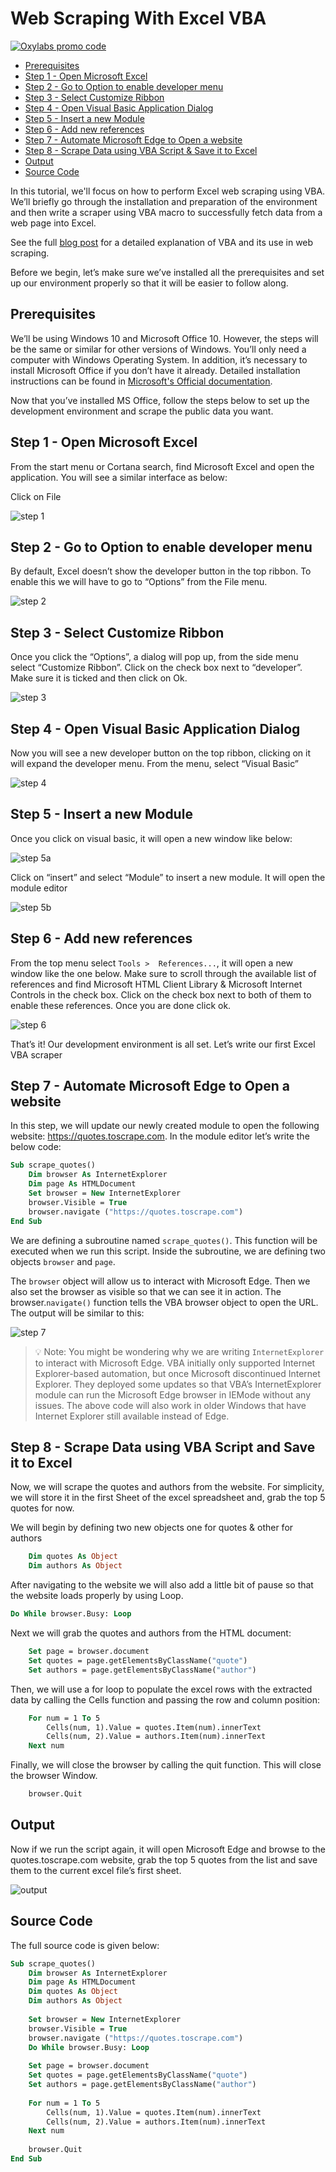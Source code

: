 # Web Scraping With Excel VBA

[![Oxylabs promo code](https://user-images.githubusercontent.com/129506779/250792357-8289e25e-9c36-4dc0-a5e2-2706db797bb5.png)](https://oxylabs.go2cloud.org/aff_c?offer_id=7&aff_id=877&url_id=112)


- [Prerequisites](#prerequisites)
- [Step 1 - Open Microsoft Excel](#step-1---open-microsoft-excel)
- [Step 2 - Go to Option to enable developer menu](#step-2---go-to-option-to-enable-developer-menu)
- [Step 3 -  Select Customize Ribbon](#step-3----select-customize-ribbon)
- [Step 4 - Open Visual Basic Application Dialog](#step-4---open-visual-basic-application-dialog)
- [Step 5 - Insert a new Module](#step-5---insert-a-new-module)
- [Step 6 - Add new references](#step-6---add-new-references)
- [Step 7 - Automate Microsoft Edge to Open a website](#step-7---automate-microsoft-edge-to-open-a-website)
- [Step 8 - Scrape Data using VBA Script & Save it to Excel](#step-8---scrape-data-using-vba-script-and-save-it-to-excel)
- [Output](#output)
- [Source Code](#source-code)

In this tutorial, we'll focus on how to perform Excel web scraping using
VBA. We’ll briefly go through the installation and preparation of the
environment and then write a scraper using VBA macro to successfully
fetch data from a web page into Excel.

See the full [<u>blog post</u>](https://oxylabs.io/blog/web-scraping-excel-vba) for a detailed
explanation of VBA and its use in web scraping.

Before we begin, let’s make sure we’ve installed all the prerequisites
and set up our environment properly so that it will be easier to follow
along.

## Prerequisites

We’ll be using Windows 10 and Microsoft Office 10.
However, the steps will be the same or similar for other versions of
Windows. You’ll only need a computer with Windows Operating System. In
addition, it’s necessary to install Microsoft Office if you don’t have
it already. Detailed installation instructions can be found in
[<u>Microsoft's Official
documentation</u>](https://www.microsoft.com/en-us/download/office.aspx).

Now that you’ve installed MS Office, follow the steps below to set up
the development environment and scrape the public data you want.

## Step 1 - Open Microsoft Excel

From the start menu or Cortana search, find Microsoft Excel and open the application. You will see a similar interface as below:

Click on File

![step 1](images/image1.png)

## Step 2 - Go to Option to enable developer menu

By default, Excel doesn’t show the developer button in the top ribbon. To enable this we will have to go to “Options” from the File menu.

![step 2](images/image6.png)

## Step 3 -  Select Customize Ribbon

Once you click the “Options”, a dialog will pop up, from the side menu select “Customize Ribbon”. Click on the check box next to “developer”. Make sure it is ticked and then click on Ok.

![step 3](images/image9.png)

## Step 4 - Open Visual Basic Application Dialog

Now you will see a new developer button on the top ribbon, clicking on it will expand the developer menu. From the menu, select “Visual Basic”

![step 4](images/image4.png)

## Step 5 - Insert a new Module

Once you click on visual basic, it will open a new window like below:

![step 5a](images/image5.png)

Click on “insert” and select “Module” to insert a new module. It will open the module editor

![step 5b](images/image3.png)

## Step 6 - Add new references


From the top menu select `Tools >  References...`, it will open a new window like the one below. Make sure to scroll through the available list of references and find Microsoft HTML Client Library & Microsoft Internet Controls in the check box. Click on the check box next to both of them to enable these references.  Once you are done click ok.

![step 6](images/image8.png)

That’s it! Our development environment is all set. Let’s write our first Excel VBA scraper

## Step 7 - Automate Microsoft Edge to Open a website

In this step, we will update our newly created module to open the following website: <https://quotes.toscrape.com>. In the module editor let’s write the below code:

```vb
Sub scrape_quotes()
    Dim browser As InternetExplorer
    Dim page As HTMLDocument
    Set browser = New InternetExplorer
    browser.Visible = True
    browser.navigate ("https://quotes.toscrape.com")
End Sub
```

We are defining a subroutine named `scrape_quotes()`. This function will be executed when we run this script. Inside the subroutine, we are defining two objects `browser` and  `page`.

The `browser` object will allow us to interact with Microsoft Edge. Then we also set the browser as visible so that we can see it in action. The browser.`navigate()` function tells the VBA browser object to open the URL.  The output will be similar to this:

![step 7](images/image7.png)

>💡 Note: You might be wondering why we are writing `InternetExplorer` to interact with Microsoft Edge. VBA initially only supported Internet Explorer-based automation, but once Microsoft discontinued Internet Explorer. They deployed some updates so that VBA’s InternetExplorer module can run the Microsoft Edge browser in IEMode without any issues. The above code will also work in older Windows that have Internet Explorer still available instead of Edge.

## Step 8 - Scrape Data using VBA Script and Save it to Excel

Now, we will scrape the quotes and authors from the website. For simplicity, we will store it in the first Sheet of the excel spreadsheet and, grab the top 5 quotes for now.

We will begin by defining two new objects one for quotes & other for authors

```vb
    Dim quotes As Object
    Dim authors As Object
```

After navigating to the website we will also add a little bit of pause so that the website loads properly by using Loop.

```vb
Do While browser.Busy: Loop
```

Next we will grab the quotes and authors from the HTML document:

```vb
    Set page = browser.document
    Set quotes = page.getElementsByClassName("quote")
    Set authors = page.getElementsByClassName("author")
```

Then, we will use a for loop to populate the excel rows with the extracted data by calling the Cells function and passing the row and column position:

```vb
    For num = 1 To 5
        Cells(num, 1).Value = quotes.Item(num).innerText
        Cells(num, 2).Value = authors.Item(num).innerText
    Next num
```

Finally, we will close the browser by calling the quit function. This will close the browser Window.

```vb
    browser.Quit
```

## Output

Now if we run the script again, it will open Microsoft Edge and browse to the quotes.toscrape.com website, grab the top 5 quotes from the list and save them to the current excel file’s first sheet.

![output](images/image2.png)

## Source Code

The full source code is given below:

```vb
Sub scrape_quotes()
    Dim browser As InternetExplorer
    Dim page As HTMLDocument
    Dim quotes As Object
    Dim authors As Object
    
    Set browser = New InternetExplorer
    browser.Visible = True
    browser.navigate ("https://quotes.toscrape.com")
    Do While browser.Busy: Loop
    
    Set page = browser.document
    Set quotes = page.getElementsByClassName("quote")
    Set authors = page.getElementsByClassName("author")
    
    For num = 1 To 5
        Cells(num, 1).Value = quotes.Item(num).innerText
        Cells(num, 2).Value = authors.Item(num).innerText
    Next num
    
    browser.Quit
End Sub
```


